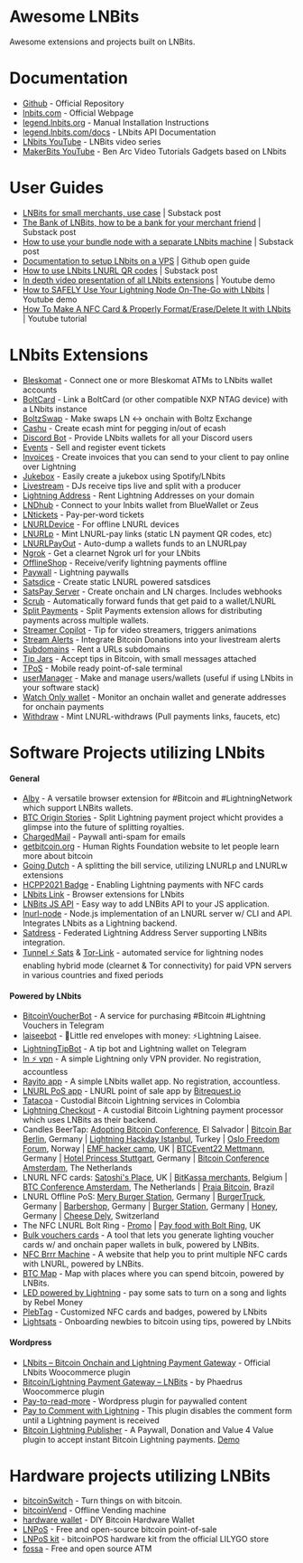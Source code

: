 # Awesome LNBits

Awesome extensions and projects built on LNBits.

# Documentation

- [Github](https://github.com/lnbits/lnbits) - Official Repository
- [lnbits.com](https://lnbits.com) - Official Webpage
- [legend.lnbits.org](https://legend.lnbits.org/guide/installation.html) - Manual Installation Instructions
- [legend.lnbits.com/docs](https://legend.lnbits.com/docs) - LNbits API Documentation
- [LNbits YouTube](https://www.youtube.com/playlist?list=PLPj3KCksGbSYG0ciIQUWJru1dWstPHshe) - LNBits video series
- [MakerBits YouTube](https://www.youtube.com/channel/UCZhKfzK6_KWZ-CFC2wXQVBw/videos) - Ben Arc Video Tutorials Gadgets based on LNbits

# User Guides

- [LNBits for small merchants, use case](https://darthcoin.substack.com/p/lnbits-for-small-merchants) | Substack post
- [The Bank of LNBits, how to be a bank for your merchant friend](https://darthcoin.substack.com/p/the-bank-of-lnbits) | Substack post
- [How to use your bundle node with a separate LNbits machine](https://darthcoin.substack.com/p/build-your-own-lnbits-app-server) | Substack post
- [Documentation to setup LNbits on a VPS](https://github.com/TrezorHannes/vps-lnbits) | Github open guide
- [How to use LNbits LNURL QR codes](https://kuroba.substack.com/p/how-to-receive-bitcoin-lightning) | Substack post
- [In depth video presentation of all LNbits extensions](https://youtu.be/ZTjFalYeOlA) | Youtube demo
- [How to SAFELY Use Your Lightning Node On-The-Go with LNbits](https://youtu.be/i5FQf96e6zg) | Youtube demo
- [How To Make A NFC Card & Properly Format/Erase/Delete It with LNbits](https://youtu.be/Pe0YXHawHvQ) | Youtube tutorial

# LNbits Extensions

- [Bleskomat](https://github.com/lnbits/lnbits/tree/main/lnbits/extensions/bleskomat) - Connect one or more Bleskomat ATMs to LNbits wallet accounts
- [BoltCard](https://github.com/lnbits/lnbits/tree/main/lnbits/extensions/boltcards) - Link a BoltCard (or other compatible NXP NTAG device) with a LNbits instance
- [BoltzSwap](https://github.com/lnbits/lnbits/tree/main/lnbits/extensions/boltz) - Make swaps LN <-> onchain with Boltz Exchange
- [Cashu](https://github.com/lnbits/lnbits/tree/main/lnbits/extensions/cashu) - Create ecash mint for pegging in/out of ecash
- [Discord Bot](https://github.com/lnbits/lnbits/tree/main/lnbits/extensions/discordbot) - Provide LNbits wallets for all your Discord users
- [Events](https://github.com/lnbits/lnbits/tree/main/lnbits/extensions/events) - Sell and register event tickets
- [Invoices](https://github.com/lnbits/lnbits/tree/main/lnbits/extensions/invoices) - Create invoices that you can send to your client to pay online over Lightning
- [Jukebox](https://github.com/lnbits/lnbits/tree/main/lnbits/extensions/jukebox) - Easily create a jukebox using Spotify/LNbits
- [Livestream](https://github.com/lnbits/lnbits/tree/main/lnbits/extensions/livestream) - DJs receive tips live and split with a producer
- [Lightning Address](https://github.com/lnbits/lnbits/tree/main/lnbits/extensions/lnaddress) - Rent Lightning Addresses on your domain
- [LNDhub](https://github.com/lnbits/lnbits/tree/main/lnbits/extensions/lndhub) - Connect to your lnbits wallet from BlueWallet or Zeus
- [LNtickets](https://github.com/lnbits/lnbits/tree/main/lnbits/extensions/lnticket) - Pay-per-word tickets
- [LNURLDevice](https://github.com/lnbits/lnbits/tree/main/lnbits/extensions/lnurldevice) - For offline LNURL devices
- [LNURLp](https://github.com/lnbits/lnbits/tree/main/lnbits/extensions/lnurlp) - Mint LNURL-pay links (static LN payment QR codes, etc)
- [LNURLPayOut](https://github.com/lnbits/lnbits/tree/main/lnbits/extensions/lnurlpayout) - Auto-dump a wallets funds to an LNURLpay
- [Ngrok](https://github.com/lnbits/lnbits/tree/main/lnbits/extensions/ngrok) - Get a clearnet Ngrok url for your LNbits
- [OfflineShop](https://github.com/lnbits/lnbits/tree/main/lnbits/extensions/offlineshop) - Receive/verify lightning payments offline
- [Paywall](https://github.com/lnbits/lnbits/tree/main/lnbits/extensions/paywall) - Lightning paywalls
- [Satsdice](https://github.com/lnbits/lnbits/tree/main/lnbits/extensions/satsdice) - Create static LNURL powered satsdices
- [SatsPay Server](https://github.com/lnbits/lnbits/tree/main/lnbits/extensions/satspay) - Create onchain and LN charges. Includes webhooks
- [Scrub](https://github.com/lnbits/lnbits/tree/main/lnbits/extensions/scrub) - Automatically forward funds that get paid to a wallet/LNURL
- [Split Payments](https://github.com/lnbits/lnbits/tree/main/lnbits/extensions/splitpayments) - Split Payments extension allows for distributing payments across multiple wallets.
- [Streamer Copilot](https://github.com/lnbits/lnbits/tree/main/lnbits/extensions/copilot) - Tip for video streamers, triggers animations
- [Stream Alerts](https://github.com/lnbits/lnbits/tree/main/lnbits/extensions/streamalerts) - Integrate Bitcoin Donations into your livestream alerts
- [Subdomains](https://github.com/lnbits/lnbits/tree/main/lnbits/extensions/subdomains) - Rent a URLs subdomains
- [Tip Jars](https://github.com/lnbits/lnbits/tree/main/lnbits/extensions/tipjar) - Accept tips in Bitcoin, with small messages attached
- [TPoS](https://github.com/lnbits/lnbits/tree/main/lnbits/extensions/tpos) - Mobile ready point-of-sale terminal
- [userManager](https://github.com/lnbits/lnbits/tree/main/lnbits/extensions/usermanager) - Make and manage users/wallets (useful if using LNbits in your software stack)
- [Watch Only wallet](https://github.com/lnbits/lnbits/tree/main/lnbits/extensions/watchonly) - Monitor an onchain wallet and generate addresses for onchain payments
- [Withdraw](https://github.com/lnbits/lnbits/tree/main/lnbits/extensions/withdraw) - Mint LNURL-withdraws (Pull payments links, faucets, etc)

# Software Projects utilizing LNbits

#### General
- [Alby](https://github.com/getAlby/lightning-browser-extension) - A versatile browser extension for #Bitcoin and #LightningNetwork which support LNBits wallets.
- [BTC Origin Stories](https://btcoriginstories.com/) - Split Lightning payment project whicht provides a glimpse into the future of splitting royalties.
- [ChargedMail](https://github.com/shocknet/chargedMail) - Paywall anti-spam for emails
- [getbitcoin.org](https://www.getbitcoin.org/) - Human Rights Foundation website to let people learn more about bitcoin
- [Going Dutch](https://goingdutch.pm) - A splitting the bill service, utilizing LNURLp and LNURLw extensions
- [HCPP2021 Badge](https://github.com/taxmeifyoucan/HCPP2021-Badge) - Enabling Lightning payments with NFC cards
- [LNbits Link](https://github.com/bitcoincoretech/lnbits-link) - Browser extensions for LNbits
- [LNBits JS API](https://github.com/MiguelMedeiros/lnbits-js) - Easy way to add LNBits API to your JS application.
- [lnurl-node](https://github.com/chill117/lnurl-node) - Node.js implementation of an LNURL server w/ CLI and API. Integrates LNbits as a Lightning backend.
- [Satdress](https://github.com/fiatjaf/satdress) - Federated Lightning Address Server supporting LNBits integration.
- [Tunnel ⚡️ Sats](https://tunnelsats.com/) & [Tor-Link](http://tunnelpasz3fpxhuw6obb5tpuqkxmcmvqh7asx5vkqfwe7ix74ry22ad.onion) - automated service for lightning nodes enabling hybrid mode (clearnet & Tor connectivity) for paid VPN servers in various countries and fixed periods 

#### Powered by LNbits
- [BitcoinVoucherBot](https://t.me/BitcoinVoucherBot) - A service for purchasing #Bitcoin #Lightning Vouchers in Telegram
- [laiseebot](https://github.com/bitkarrot/laiseebot) - 🧧Little red envelopes with money: ⚡Lightning Laisee.
- [LightningTipBot](https://github.com/LightningTipBot/LightningTipBot) - A tip bot and Lightning wallet on Telegram
- [ln ⚡️ vpn](https://lnvpn.net) - A simple Lightning only VPN provider. No registration, accountless
- [Rayito app](https://rayito.app/) - A simple LNbits wallet app. No registration, accountless. 
- [LNURL PoS app](https://twitter.com/bitrequest/status/1566779663518662661) - LNURL point of sale app by [Bitrequest.io](https://bitrequest.io)
- [Tatacoa](https://www.tatacoabitcoin.com/) - Custodial Bitcoin Lightning services in Colombia
- [Lightning Checkout](https://lightningcheckout.eu) - A custodial Bitcoin Lightning payment processor which uses LNBits as their backend.
- Candles BeerTap: [Adopting Bitcoin Conference](https://twitter.com/MichaelRihani/status/1490891558224564226), El Salvador | [Bitcoin Bar Berlin](https://twitter.com/L0laL33tz/status/1456346866875052034), Germany | [Lightning Hackday Istanbul](https://twitter.com/arcbtc/status/1497188876288417796), Turkey | [Oslo Freedom Forum](https://twitter.com/stephanlivera/status/1529579038427209729), Norway | [EMF hacker camp](https://twitter.com/arcbtc/status/1534490835143860225), UK | [BTCEvent22 Mettmann](https://twitter.com/fulmolightning/status/1553327221686865920), Germany | [Hotel Princess Stuttgart](https://twitter.com/PrincessPlo/status/1530199423644585985), Germany | [Bitcoin Conference Amsterdam](https://twitter.com/fulmolightning/status/1580156140742410241), The Netherlands
- LNURL NFC cards: [Satoshi's Place](https://twitter.com/blackcoffeebtc/status/1571171856123559936?s=19), UK | [BitKassa merchants](https://twitter.com/BitKassaNL/status/1578822489442222081), Belgium | [BTC Conference Amsterdam](https://twitter.com/einzie/status/1580140879800852480), The Netherlands | [Praia Bitcoin](https://nitter.it/BitcoinBeachBR/status/1588256248369057792), Brazil
- LNURL Offline PoS: [Mery Burger Station](https://twitter.com/friecast/status/1578457793035898882), Germany | [BurgerTruck](https://twitter.com/friecast/status/1555983298240856068), Germany | [Barbershop](https://twitter.com/DrShift3/status/1585019957607542784), Germany | [Burger Station](https://twitter.com/Bblocker21/status/1582758428669145088), Germany | [Honey](https://twitter.com/leblitzdick/status/1270008973152976896), Germany | [Cheese Dely](https://twitter.com/DrShift3/status/1587067907556646912), Switzerland
- The NFC LNURL Bolt Ring - [Promo](https://twitter.com/bitcoin_ring/status/1581966568631988224) | [Pay food with Bolt Ring](https://nitter.it/BTCGandalf/status/1587071445435383817), UK
- [Bulk vouchers cards](https://github.com/leesalminen/bulk-boltcards) -  A tool that lets you generate lighting voucher cards w/ and onchain paper wallets in bulk, powered by LNBits.
- [NFC Brrr Machine](https://nfc-brrr.com/) - A website that help you to print multiple NFC cards with LNURL, powered by LNBits.
- [BTC Map](https://btcmap.org/) - Map with places where you can spend bitcoin, powered by LNBits.
- [LED powered by Lightning](https://www.rebelmoney.art/day-1) - pay some sats to turn on a song and lights by Rebel Money
- [PlebTag](https://plebtag.com/) - Customized NFC cards and badges, powered by LNbits
- [Lightsats](https://lightsats.com/) - Onboarding newbies to bitcoin using tips, powered by LNbits

#### Wordpress
- [LNbits – Bitcoin Onchain and Lightning Payment Gateway](https://wordpress.org/plugins/lnbits-bitcoin-onchain-and-lightning-payment-gateway/) - Official LNbits Woocommerce plugin
- [Bitcoin/Lightning Payment Gateway – LNBits](https://wordpress.org/plugins/lightning-payment-gateway-lnbits/) - by Phaedrus Woocommerce plugin
- [Pay-to-read-more](https://github.com/schulterklopfer/ptrm) - Wordpress plugin for paywalled content
- [Pay to Comment with Lightning](https://wordpress.org/plugins/wp-lightning-comments/) - This plugin disables the comment form until a Lightning payment is received
- [Bitcoin Lightning Publisher](https://wordpress.org/plugins/bitcoin-lightning-publisher/) -  A Paywall, Donation and Value 4 Value plugin to accept instant Bitcoin Lightning payments. [Demo](https://twitter.com/LNCheckout/status/1579047324260904960)

# Hardware projects utilizing LNBits


- [bitcoinSwitch](https://github.com/lnbits/bitcoinswitch) - Turn things on with bitcoin.
- [bitcoinVend](https://github.com/arcbtc/bitcoinVend) - Offline Vending machine
- [hardware wallet](https://github.com/lnbits/hardware-wallet) - DIY Bitcoin Hardware Wallet
- [LNPoS](https://github.com/lnbits/lnpos) - Free and open-source bitcoin point-of-sale
- [LNPoS kit](https://nl.aliexpress.com/item/1005003589706292.html) - bitcoinPOS hardware kit from the official LILYGO store
- [fossa](https://github.com/lnbits/fossa) - Free and open source ATM

